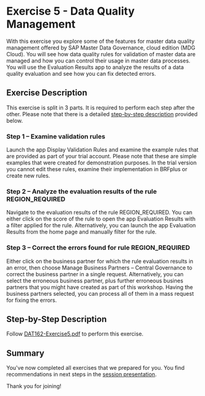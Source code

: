 # Exercise 5 - Data Quality Management

With this exercise you explore some of the features for master data quality management offered by SAP Master Data Governance, cloud edition (MDG Cloud). You will see how data quality rules for validation of master data are managed and how you can control their usage in master data processes. You will use the Evaluation Results app to analyze the results of a data quality evaluation and see how you can fix detected errors.

## Exercise Description

This exercise is split in 3 parts. It is required to perform each step after the other. Please note that there is a detailed [step-by-step description](#step-by-step-description) provided below.

### Step 1 – Examine validation rules

Launch the app Display Validation Rules and examine the example rules that are provided as part of your trial account. Please note that these are simple examples that were created for demonstration purposes. In the trial version you cannot edit these rules, examine their implementation in BRFplus or create new rules.

### Step 2 – Analyze the evaluation results of the rule REGION_REQUIRED

Navigate to the evaluation results of the rule REGION_REQUIRED. You can either click on the score of the rule to open the app Evaluation Results with a filter applied for the rule. Alternatively, you can launch the app Evaluation Results from the home page and manually filter for the rule.

### Step 3 – Correct the errors found for rule REGION_REQUIRED

Either click on the business partner for which the rule evaluation results in an error, then choose Manage Business Partners – Central Governance to correct the business partner in a single request. Alternatively, you can select the erroneous business partner, plus further erroneous busines partners that you might have created as part of this workshop. Having the business partners selected, you can process all of them in a mass request for fixing the errors.

## Step-by-Step Description

Follow [DAT162-Exercise5.pdf](./DAT162-Exercise5.pdf) to perform this exercise.

## Summary

You've now completed all exercises that we prepared for you. You find recommendations in next steps in the [session presentation](../ex0/DAT162-Presentation.pdf).

Thank you for joining!
